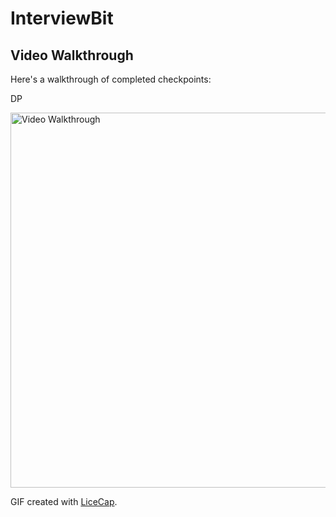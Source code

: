 # InterviewBit

## Video Walkthrough

Here's a walkthrough of completed checkpoints:

DP

<img src='https://user-images.githubusercontent.com/17666583/41947628-77b52474-796d-11e8-8213-6dcc41a024d6.gif' title='DP' width='600' alt='Video Walkthrough' />

GIF created with [LiceCap](http://www.cockos.com/licecap/).
